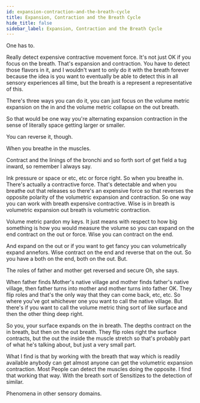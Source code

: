```yaml
---
id: expansion-contraction-and-the-breath-cycle
title: Expansion, Contraction and the Breath Cycle
hide_title: false
sidebar_label: Expansion, Contraction and the Breath Cycle
---
```

One has to.

Really detect expensive contractive movement force. It's not just OK if you focus on the breath. That's expansion and contraction. You have to detect those flavors in it, and I wouldn't want to only do it with the breath forever because the idea is you want to eventually be able to detect this in all sensory experiences all time, but the breath is a represent a representative of this.

There's three ways you can do it, you can just focus on the volume metric expansion on the in and the volume metric collapse on the out breath.

So that would be one way you're alternating expansion contraction in the sense of literally space getting larger or smaller.

You can reverse it, though.

When you breathe in the muscles.

Contract and the linings of the bronchi and so forth sort of get field a tug inward, so remember I always say.



Ink pressure or space or etc, etc or force right. So when you breathe in. There's actually a contractive force. That's detectable and when you breathe out that releases so there's an expensive force so that reverses the opposite polarity of the volumetric expansion and contraction. So one way you can work with breath expensive contractive. Wise is in breath is volumetric expansion out breath is volumetric contraction.

Volume metric pardon my keys. It just means with respect to how big something is how you would measure the volume so you can expand on the end contract on the out or force. Wise you can contract on the end.

And expand on the out or if you want to get fancy you can volumetrically expand annefors. Wise contract on the end and reverse that on the out. So you have a both on the end, both on the out. But.

The roles of father and mother get reversed and secure Oh, she says.

When father finds Mother's native village and mother finds father's native village, then father turns into mother and mother turns into father OK. They flip roles and that's the only way that they can come back, etc, etc. So where you've got whichever one you want to call the native village. But there's if you want to call the volume metric thing sort of like surface and then the other thing deep right.

So you, your surface expands on the in breath. The depths contract on the in breath, but then on the out breath. They flip roles right the surface contracts, but the out the inside the muscle stretch so that's probably part of what he's talking about, but just a very small part.

What I find is that by working with the breath that way which is readily available anybody can get almost anyone can get the volumetric expansion contraction. Most People can detect the muscles doing the opposite. I find that working that way. With the breath sort of Sensitizes to the detection of similar.

Phenomena in other sensory domains.

